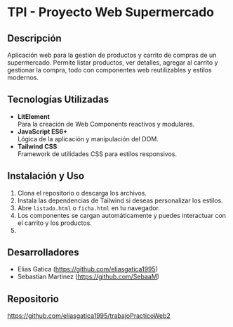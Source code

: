 # TPI - Proyecto Web Supermercado

## Descripción
Aplicación web para la gestión de productos y carrito de compras de un supermercado. Permite listar productos, ver detalles, agregar al carrito y gestionar la compra, todo con componentes web reutilizables y estilos modernos.

## Tecnologías Utilizadas
- **LitElement**  
  Para la creación de Web Components reactivos y modulares.
- **JavaScript ES6+**  
  Lógica de la aplicación y manipulación del DOM.
- **Tailwind CSS**  
  Framework de utilidades CSS para estilos responsivos.

## Instalación y Uso
1. Clona el repositorio o descarga los archivos.
2. Instala las dependencias de Tailwind si deseas personalizar los estilos.
3. Abre `listado.html` o `ficha.html` en tu navegador.
4. Los componentes se cargan automáticamente y puedes interactuar con el carrito y los productos.
5. 
## Desarrolladores
- Elias Gatica (https://github.com/eliasgatica1995)  
- Sebastian Martinez (https://github.com/SebaaM)

## Repositorio
https://github.com/eliasgatica1995/trabajoPracticoWeb2

